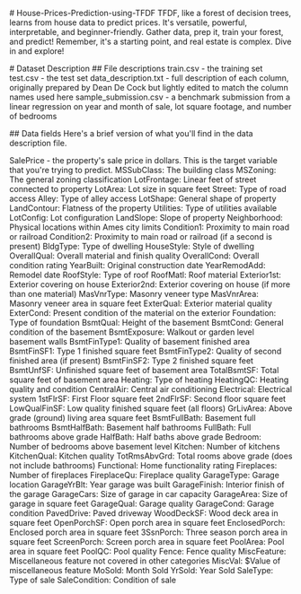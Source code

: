 \# House-Prices-Prediction-using-TFDF TFDF, like a forest of decision
trees, learns from house data to predict prices. It\'s versatile,
powerful, interpretable, and beginner-friendly. Gather data, prep it,
train your forest, and predict! Remember, it\'s a starting point, and
real estate is complex. Dive in and explore!

\# Dataset Description \## File descriptions train.csv - the training
set test.csv - the test set data_description.txt - full description of
each column, originally prepared by Dean De Cock but lightly edited to
match the column names used here sample_submission.csv - a benchmark
submission from a linear regression on year and month of sale, lot
square footage, and number of bedrooms

\## Data fields Here\'s a brief version of what you\'ll find in the data
description file.

SalePrice - the property\'s sale price in dollars. This is the target
variable that you\'re trying to predict. MSSubClass: The building class
MSZoning: The general zoning classification LotFrontage: Linear feet of
street connected to property LotArea: Lot size in square feet Street:
Type of road access Alley: Type of alley access LotShape: General shape
of property LandContour: Flatness of the property Utilities: Type of
utilities available LotConfig: Lot configuration LandSlope: Slope of
property Neighborhood: Physical locations within Ames city limits
Condition1: Proximity to main road or railroad Condition2: Proximity to
main road or railroad (if a second is present) BldgType: Type of
dwelling HouseStyle: Style of dwelling OverallQual: Overall material and
finish quality OverallCond: Overall condition rating YearBuilt: Original
construction date YearRemodAdd: Remodel date RoofStyle: Type of roof
RoofMatl: Roof material Exterior1st: Exterior covering on house
Exterior2nd: Exterior covering on house (if more than one material)
MasVnrType: Masonry veneer type MasVnrArea: Masonry veneer area in
square feet ExterQual: Exterior material quality ExterCond: Present
condition of the material on the exterior Foundation: Type of foundation
BsmtQual: Height of the basement BsmtCond: General condition of the
basement BsmtExposure: Walkout or garden level basement walls
BsmtFinType1: Quality of basement finished area BsmtFinSF1: Type 1
finished square feet BsmtFinType2: Quality of second finished area (if
present) BsmtFinSF2: Type 2 finished square feet BsmtUnfSF: Unfinished
square feet of basement area TotalBsmtSF: Total square feet of basement
area Heating: Type of heating HeatingQC: Heating quality and condition
CentralAir: Central air conditioning Electrical: Electrical system
1stFlrSF: First Floor square feet 2ndFlrSF: Second floor square feet
LowQualFinSF: Low quality finished square feet (all floors) GrLivArea:
Above grade (ground) living area square feet BsmtFullBath: Basement full
bathrooms BsmtHalfBath: Basement half bathrooms FullBath: Full bathrooms
above grade HalfBath: Half baths above grade Bedroom: Number of bedrooms
above basement level Kitchen: Number of kitchens KitchenQual: Kitchen
quality TotRmsAbvGrd: Total rooms above grade (does not include
bathrooms) Functional: Home functionality rating Fireplaces: Number of
fireplaces FireplaceQu: Fireplace quality GarageType: Garage location
GarageYrBlt: Year garage was built GarageFinish: Interior finish of the
garage GarageCars: Size of garage in car capacity GarageArea: Size of
garage in square feet GarageQual: Garage quality GarageCond: Garage
condition PavedDrive: Paved driveway WoodDeckSF: Wood deck area in
square feet OpenPorchSF: Open porch area in square feet EnclosedPorch:
Enclosed porch area in square feet 3SsnPorch: Three season porch area in
square feet ScreenPorch: Screen porch area in square feet PoolArea: Pool
area in square feet PoolQC: Pool quality Fence: Fence quality
MiscFeature: Miscellaneous feature not covered in other categories
MiscVal: \$Value of miscellaneous feature MoSold: Month Sold YrSold:
Year Sold SaleType: Type of sale SaleCondition: Condition of sale
